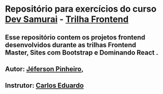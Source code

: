 # Repositório para exercícios do curso **[Dev Samurai](https://www.linkedin.com/school/dev-samurai/)** - **[Trilha Frontend](https://lp.devsamurai.com.br/pl/sl/do/ta8cd6eu/?xpromo=st-devsamurai)**
## Esse repositório contem os projetos frontend desenvolvidos durante as trilhas Frontend Master, Sites com Bootstrap e Dominando React .
## Autor: **[Jéferson Pinheiro](https://github.com/ojeffpinheiro01/)**,
## Instrutor: **[Carlos Eduardo](https://www.linkedin.com/in/carlos-eduardo-santos-oliveira-59255a110/)**
